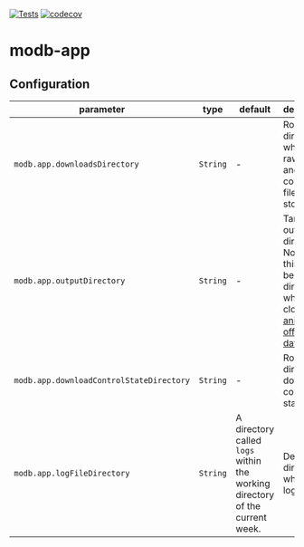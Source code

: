 [![Tests](https://github.com/manami-project/modb-app/actions/workflows/tests.yml/badge.svg)](https://github.com/manami-project/modb-app/actions/workflows/tests.yml) [![codecov](https://codecov.io/gh/manami-project/modb-app/graph/badge.svg?token=66LR8JA8KE)](https://codecov.io/gh/manami-project/modb-app)
# modb-app

## Configuration

| parameter                                | type     | default                                                                     | description                                                                                                                                                               |
|------------------------------------------|----------|-----------------------------------------------------------------------------|---------------------------------------------------------------------------------------------------------------------------------------------------------------------------|
| `modb.app.downloadsDirectory`            | `String` | -                                                                           | Root directory in which the raw files and converted files are stored.                                                                                                     |
| `modb.app.outputDirectory`               | `String` | -                                                                           | Target output directory. Normally this should be the directory in which you cloned the [anime-offline-database](https://github.com/manami-project/anime-offline-database) |
| `modb.app.downloadControlStateDirectory` | `String` | -                                                                           | Root directory of download control state files.                                                                                                                           |
| `modb.app.logFileDirectory`              | `String` | A directory called `logs` within the working directory of the current week. | Defines the directory in which the logs saved.                                                                                                                            |